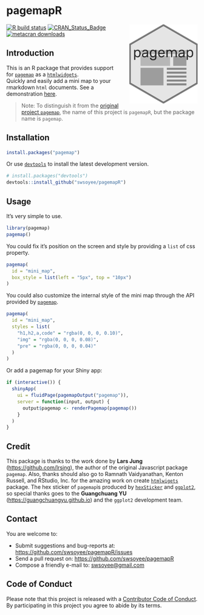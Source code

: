 <!--
%\VignetteEngine{knitr::rmarkdown}
%\VignetteIndexEntry{Introduction to pagemap}
-->

pagemapR
========

<img src='./vignettes/pagemap.png' width='180' align='right' style='max-width:50%;margin-left:20px;'>

<!-- badges: start -->

[![R build status](https://github.com/swsoyee/pagemapR/workflows/R-CMD-check/badge.svg)](https://github.com/swsoyee/pagemapR/actions)
[![CRAN\_Status\_Badge](https://www.r-pkg.org/badges/version/pagemap)](https://cran.r-project.org/package=pagemap)
[![metacran downloads](https://cranlogs.r-pkg.org/badges/grand-total/pagemap)](https://cran.r-project.org/package=pagemap)
<!-- badges: end -->

Introduction
------------

This is an R package that provides support for [`pagemap`](https://larsjung.de/pagemap/) as a [`htmlwidgets`](https://www.htmlwidgets.org/).  
Quickly and easily add a mini map to your rmarkdown `html` documents.
See a demonstration [here](https://swsoyee.github.io/pagemapR/).

> Note: To distinguish it from the [original project `pagemap`](https://larsjung.de/pagemap/), the name of this project is `pagemapR`, but the package name is `pagemap`.

Installation
------------

``` r
install.packages("pagemap")
```

Or use [`devtools`](https://www.r-project.org/nosvn/pandoc/devtools.html) to install the latest development version.

``` r
# install.packages("devtools")
devtools::install_github("swsoyee/pagemapR")
```

Usage
-----

It’s very simple to use.

``` r
library(pagemap)
pagemap()
```

You could fix it’s position on the screen and style by providing a `list` of css property.

``` r
pagemap(
  id = "mini_map",
  box_style = list(left = "5px", top = "10px")
)
```

You could also customize the internal style of the mini map through the API provided by [`pagemap`](https://larsjung.de/pagemap/).

``` r
pagemap(
  id = "mini_map",
  styles = list(
    "h1,h2,a,code" = "rgba(0, 0, 0, 0.10)",
    "img" = "rgba(0, 0, 0, 0.08)",
    "pre" = "rgba(0, 0, 0, 0.04)"
  )
)
```

Or add a pagemap for your Shiny app:

``` r
if (interactive()) {
  shinyApp(
    ui = fluidPage(pagemapOutput("pagemap")),
    server = function(input, output) {
      output$pagemap <- renderPagemap(pagemap())
    }
  )
}
```

Credit
------

This package is thanks to the work done by **Lars Jung** (<a href="https://github.com/lrsjng" class="uri">https://github.com/lrsjng</a>), the author of the original Javascript package `pagemap`. Also, thanks should also go to Ramnath Vaidyanathan, Kenton Russell, and RStudio, Inc. for the amazing work on create [`htmlwigets`](https://www.htmlwidgets.org/) package. The hex sticker of `pagemap`is produced by [`hexSticker`](https://github.com/GuangchuangYu/hexSticker) and [`ggplot2`](https://ggplot2.tidyverse.org/), so special thanks goes to the **Guangchuang YU** (<a href="https://guangchuangyu.github.io" class="uri">https://guangchuangyu.github.io</a>) and the `ggplot2` development team.

Contact
-------

You are welcome to:

-   Submit suggestions and bug-reports at:
    <a href="https://github.com/swsoyee/pagemapR/issues" class="uri">https://github.com/swsoyee/pagemapR/issues</a>
-   Send a pull request on: <a href="https://github.com/swsoyee/pagemapR" class="uri">https://github.com/swsoyee/pagemapR</a>
-   Compose a friendly e-mail to: <a href="mailto:swsoyee@gmail.com" class="email">swsoyee@gmail.com</a>

Code of Conduct
---------------

Please note that this project is released with a [Contributor Code of Conduct](https://github.com/swsoyee/pagemapR/blob/master/CODE_OF_CONDUCT.md). By participating in this project you agree to abide by its terms.

